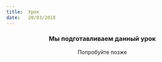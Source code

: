 ```yaml
---
title:  Урок
date:   20/03/2018
---
```


### <center>Мы подготавливаем данный урок</center>
<center>Попробуйте позже</center>
